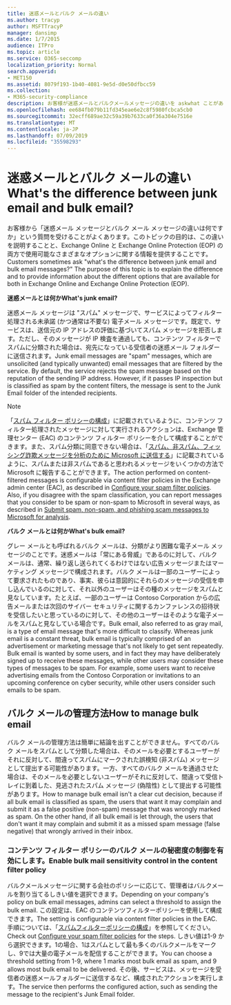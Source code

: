 ```yaml
---
title: 迷惑メールとバルク メールの違い
ms.author: tracyp
author: MSFTTracyP
manager: dansimp
ms.date: 1/7/2015
audience: ITPro
ms.topic: article
ms.service: O365-seccomp
localization_priority: Normal
search.appverid:
- MET150
ms.assetid: 8079f193-1b40-4081-9e5d-d0e50dfbcc59
ms.collection:
- M365-security-compliance
description: お客様が迷惑メールとバルクメールメッセージの違いを askwhat ことがありますか。このトピックの目的は、Exchange Online と Exchange Online Protection (EOP) の両方で使用可能なさまざまなオプションについて説明し、その違いを説明することです。
ms.openlocfilehash: ee684fb079b11fd345eae6e2c8f5980fcbca5cb0
ms.sourcegitcommit: 32ecff689ae32c59a39b7633ca0f36a304e7516e
ms.translationtype: MT
ms.contentlocale: ja-JP
ms.lasthandoff: 07/09/2019
ms.locfileid: "35598293"
---
```

# <a name="whats-the-difference-between-junk-email-and-bulk-email"></a><span data-ttu-id="db227-103">迷惑メールとバルク メールの違い</span><span class="sxs-lookup"><span data-stu-id="db227-103">What's the difference between junk email and bulk email?</span></span>

<span data-ttu-id="db227-p101">お客様から「迷惑メール メッセージとバルク メール メッセージの違いは何ですか」という質問を受けることがよくあります。このトピックの目的は、この違いを説明することと、Exchange Online と Exchange Online Protection (EOP) の両方で使用可能なさまざまなオプションに関する情報を提供することです。</span><span class="sxs-lookup"><span data-stu-id="db227-p101">Customers sometimes ask "what's the difference between junk email and bulk email messages?" The purpose of this topic is to explain the difference and to provide information about the different options that are available for both in Exchange Online and Exchange Online Protection (EOP).</span></span>
  
 <span data-ttu-id="db227-106">**迷惑メールとは何か**</span><span class="sxs-lookup"><span data-stu-id="db227-106">**What's junk email?**</span></span>
  
<span data-ttu-id="db227-p102">迷惑メール メッセージは "スパム" メッセージで、サービスによってフィルター処理される未承諾 (かつ通常は不要な) 電子メール メッセージです。既定で、サービスは、送信元の IP アドレスの評価に基づいてスパム メッセージを拒否します。ただし、そのメッセージが IP 検査を通過しても、コンテンツ フィルターでスパムに分類された場合は、宛先になっている受信者の迷惑メール フォルダーに送信されます。</span><span class="sxs-lookup"><span data-stu-id="db227-p102">Junk email messages are "spam" messages, which are unsolicited (and typically unwanted) email messages that are filtered by the service. By default, the service rejects the spam message based on the reputation of the sending IP address. However, if it passes IP inspection but is classified as spam by the content filters, the message is sent to the Junk Email folder of the intended recipients.</span></span> 
  
> [!NOTE]
> <span data-ttu-id="db227-p103">「[スパム フィルター ポリシーの構成](configure-your-spam-filter-policies.md)」に記載されているように、コンテンツ フィルター処理されたメッセージに対して実行されるアクションは、Exchange 管理センター (EAC) のコンテンツ フィルター ポリシーを介して構成することができます。また、スパム分類に同意できない場合は、「[スパム、非スパム、フィッシング詐欺メッセージを分析のために Microsoft に送信する](submit-spam-non-spam-and-phishing-scam-messages-to-microsoft-for-analysis.md)」に記載されているように、スパムまたは非スパムであると思われるメッセージをいくつかの方法で Microsoft に報告することができます。</span><span class="sxs-lookup"><span data-stu-id="db227-p103">The action performed on content-filtered messages is configurable via content filter policies in the Exchange admin center (EAC), as described in [Configure your spam filter policies](configure-your-spam-filter-policies.md). Also, if you disagree with the spam classification, you can report messages that you consider to be spam or non-spam to Microsoft in several ways, as described in [Submit spam, non-spam, and phishing scam messages to Microsoft for analysis](submit-spam-non-spam-and-phishing-scam-messages-to-microsoft-for-analysis.md).</span></span> 
  
 <span data-ttu-id="db227-112">**バルク メールとは何か**</span><span class="sxs-lookup"><span data-stu-id="db227-112">**What's bulk email?**</span></span>
  
<span data-ttu-id="db227-p104">グレー メールとも呼ばれるバルク メールは、分類がより困難な電子メール メッセージのことです。迷惑メールは「常にある脅威」であるのに対して、バルク メールは、通常、繰り返し送られてくるわけではない広告メッセージまたはマーケティング メッセージで構成されます。バルク メールは一部のユーザーによって要求されたものであり、事実、彼らは意図的にそれらのメッセージの受信を申し込んでいるのに対して、それ以外のユーザーはその種のメッセージをスパムと見なしています。たとえば、一部のユーザーは Contoso Corporation からの広告メールまたは次回のサイバー セキュリティに関するカンファレンスの招待状を受信したいと思っているのに対して、その他のユーザーはそのような電子メールをスパムと見なしている場合です。</span><span class="sxs-lookup"><span data-stu-id="db227-p104">Bulk email, also referred to as gray mail, is a type of email message that's more difficult to classify. Whereas junk email is a constant threat, bulk email is typically comprised of an advertisement or marketing message that's not likely to get sent repeatedly. Bulk email is wanted by some users, and in fact they may have deliberately signed up to receive these messages, while other users may consider these types of messages to be spam. For example, some users want to receive advertising emails from the Contoso Corporation or invitations to an upcoming conference on cyber security, while other users consider such emails to be spam.</span></span>
  
## <a name="how-to-manage-bulk-email"></a><span data-ttu-id="db227-117">バルク メールの管理方法</span><span class="sxs-lookup"><span data-stu-id="db227-117">How to manage bulk email</span></span>

<span data-ttu-id="db227-p105">バルク メールの管理方法は簡単に結論を出すことができません。すべてのバルク メールをスパムとして分類した場合は、そのメールを必要とするユーザーがそれに反対して、間違ってスパムにマークされた誤検知 (非スパム) メッセージとして提出する可能性があります。一方、すべてのバルク メールを通過させた場合は、そのメールを必要としないユーザーがそれに反対して、間違って受信トレイに到着した、見逃されたスパム メッセージ (偽陰性) として提出する可能性があります。</span><span class="sxs-lookup"><span data-stu-id="db227-p105">How to manage bulk email isn't a clear cut decision, because if all bulk email is classified as spam, the users that want it may complain and submit it as a false positive (non-spam) message that was wrongly marked as spam. On the other hand, if all bulk email is let through, the users that don't want it may complain and submit it as a missed spam message (false negative) that wrongly arrived in their inbox.</span></span>
  
### <a name="enable-bulk-mail-sensitivity-control-in-the-content-filter-policy"></a><span data-ttu-id="db227-120">コンテンツ フィルター ポリシーのバルク メールの秘密度の制御を有効にします。</span><span class="sxs-lookup"><span data-stu-id="db227-120">Enable bulk mail sensitivity control in the content filter policy</span></span>

<span data-ttu-id="db227-121">バルクメールメッセージに関する会社のポリシーに応じて、管理者はバルクメールを割り当てるしきい値を選択できます。</span><span class="sxs-lookup"><span data-stu-id="db227-121">Depending on your company's policy on bulk email messages, admins can select a threshold to assign the bulk email.</span></span> <span data-ttu-id="db227-122">この設定は、EAC のコンテンツフィルターポリシーを使用して構成できます。</span><span class="sxs-lookup"><span data-stu-id="db227-122">The setting is configurable via content filter policies in the EAC.</span></span> <span data-ttu-id="db227-123">手順については、「[スパムフィルターポリシーの構成](configure-your-spam-filter-policies.md)」を参照してください。</span><span class="sxs-lookup"><span data-stu-id="db227-123">Check out [Configure your spam filter policies](configure-your-spam-filter-policies.md) for the steps.</span></span> <span data-ttu-id="db227-124">しきい値は1-9 から選択できます。1の場合、1はスパムとして最も多くのバルクメールをマークし、9では大量の電子メールを配信することができます。</span><span class="sxs-lookup"><span data-stu-id="db227-124">You can choose a threshold setting from 1-9, where 1 marks most bulk email as spam, and 9 allows most bulk email to be delivered.</span></span> <span data-ttu-id="db227-125">その後、サービスは、メッセージを受信者の迷惑メールフォルダーに送信するなど、構成されたアクションを実行します。</span><span class="sxs-lookup"><span data-stu-id="db227-125">The service then performs the configured action, such as sending the message to the recipient's Junk Email folder.</span></span> 
  

